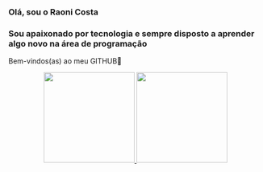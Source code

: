 ### Olá, sou o Raoni Costa
### Sou apaixonado por tecnologia e sempre disposto a aprender algo novo na área de programação
Bem-vindos(as) ao meu GITHUB👋

<div align="center">
  <a href="https://github.com/RaoniCosta">
  <img height="180em" src="https://github-readme-stats.vercel.app/api?username=RaoniCosta&show_icons=true&theme=dracula&include_all_commits=true&count_private=true"/>
  <img height="180em" src="https://github-readme-stats.vercel.app/api/top-langs/?username=RaoniCosta&layout=compact&langs_count=7&theme=dracula"/>

>
  
  
